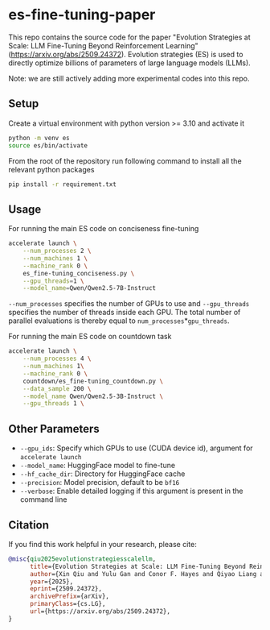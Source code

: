 # es-fine-tuning-paper
This repo contains the source code for the paper "Evolution Strategies at Scale: LLM Fine-Tuning Beyond Reinforcement Learning" (https://arxiv.org/abs/2509.24372). Evolution strategies (ES) is used to directly optimize billions of parameters of large language models (LLMs).

Note: we are still actively adding more experimental codes into this repo.

## Setup
Create a virtual environment with python version >= 3.10 and activate it
```bash
python -m venv es
source es/bin/activate
```

From the root of the repository run following command to install all the relevant python packages
```bash
pip install -r requirement.txt
```

## Usage
For running the main ES code on conciseness fine-tuning

```bash
accelerate launch \
    --num_processes 2 \
    --num_machines 1 \
    --machine_rank 0 \
    es_fine-tuning_conciseness.py \
    --gpu_threads=1 \
    --model_name=Qwen/Qwen2.5-7B-Instruct
```

`--num_processes` specifies the number of GPUs to use and `--gpu_threads` specifies the number of threads inside each GPU. The total number of parallel evaluations is thereby equal to `num_processes`*`gpu_threads`.

For running the main ES code on countdown task
```bash
accelerate launch \
    --num_processes 4 \
    --num_machines 1\
    --machine_rank 0 \
    countdown/es_fine-tuning_countdown.py \
    --data_sample 200 \
    --model_name Qwen/Qwen2.5-3B-Instruct \
    --gpu_threads 1 \
```

## Other Parameters

- `--gpu_ids`: Specify which GPUs to use (CUDA device id), argument for `accelerate launch`
- `--model_name`: HuggingFace model to fine-tune
- `--hf_cache_dir`: Directory for HuggingFace cache
- `--precision`: Model precision, default to be `bf16`
- `--verbose`: Enable detailed logging if this argument is present in the command line


## Citation

If you find this work helpful in your research, please cite:

```bibtex
@misc{qiu2025evolutionstrategiesscalellm,
      title={Evolution Strategies at Scale: LLM Fine-Tuning Beyond Reinforcement Learning}, 
      author={Xin Qiu and Yulu Gan and Conor F. Hayes and Qiyao Liang and Elliot Meyerson and Babak Hodjat and Risto Miikkulainen},
      year={2025},
      eprint={2509.24372},
      archivePrefix={arXiv},
      primaryClass={cs.LG},
      url={https://arxiv.org/abs/2509.24372}, 
}
```
